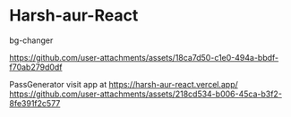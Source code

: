 ﻿# Harsh-aur-React
bg-changer

https://github.com/user-attachments/assets/18ca7d50-c1e0-494a-bbdf-f70ab279d0df


PassGenerator
visit app at https://harsh-aur-react.vercel.app/
https://github.com/user-attachments/assets/218cd534-b006-45ca-b3f2-8fe391f2c577

